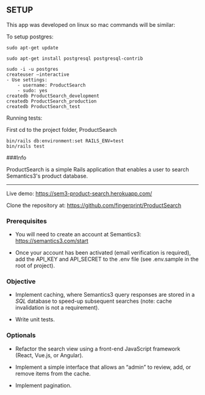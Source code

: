 ## SETUP

This app was developed on linux so mac commands will be similar:

To setup postgres:
```
sudo apt-get update

sudo apt-get install postgresql postgresql-contrib

sudo -i -u postgres
createuser –interactive
- Use settings:
    - username: ProductSearch
    - sudo: yes
createdb ProductSearch_development
createdb ProductSearch_production
createdb ProductSearch_test
```

Running tests:

First cd to the project folder, ProductSearch
```
bin/rails db:environment:set RAILS_ENV=test
bin/rails test

```

###Info

ProductSearch is a simple Rails application that enables a user to search Semantics3's product database.

---

Live demo: https://sem3-product-search.herokuapp.com/

Clone the repository at: https://github.com/fingerprint/ProductSearch

### Prerequisites

- You will need to create an account at Semantics3: https://semantics3.com/start

- Once your account has been activated (email verification is required), add the API_KEY and API_SECRET to the .env file (see .env.sample in the root of project).

### Objective

- Implement caching, where Semantics3 query responses are stored in a *SQL* database to speed-up subsequent searches (note: cache invalidation is not a requirement).

- Write unit tests.

### Optionals

- Refactor the search view using a front-end JavaScript framework (React, Vue.js, or Angular).

- Implement a simple interface that allows an “admin” to review, add, or remove items from the cache.

- Implement pagination.
